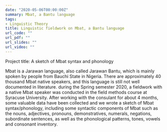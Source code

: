 ```yaml
---
date: "2020-05-06T00:00:00Z"
summary: Mbat, a Bantu language
tags:
- Linguistic Theory
title: Linguistic fieldwork on Mbat, a Bantu language
url_code: ""
url_pdf: ""
url_slides: ""
url_video: ""
---
```


Project title: A sketch of Mbat syntax and phonology

Mbat is a Jarawan language, also called Jarawan Bantu, which is mainly spoken by people from Bauchi State in Nigeria. There are approximately 40 thousand Mbat native speakers, and this language is still not well documented in literature. during the Spring semester 2020, a fieldwork with a native Mbat speaker was conducted in the field methods course at Syracuse University. After working with the consulant for about 4 months, some valuable data have been collected and we wrote a sketch of Mbat syntax/phonology, including some syntactic components of Mbat such as the nouns, adjectives, pronouns, demonstratives, numerals, negations, subordinate sentences, as well as the phonological patterns, tones, vowels and consonant inventory.